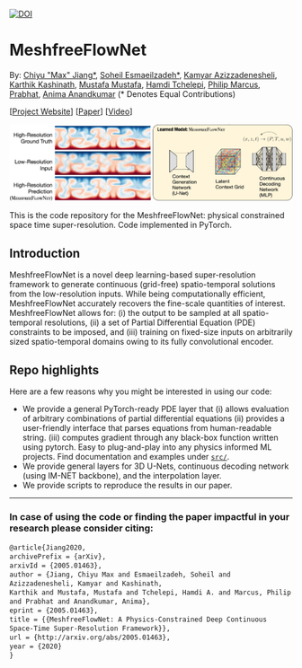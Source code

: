 [![DOI](https://zenodo.org/badge/226422310.svg)](https://zenodo.org/badge/latestdoi/226422310)
# MeshfreeFlowNet

By: [Chiyu "Max" Jiang*](http://maxjiang.ml/), [Soheil Esmaeilzadeh*](https://soheilesm.github.io/), [Kamyar Azizzadenesheli](https://www.cs.purdue.edu/homes/kamyar/), [Karthik Kashinath](http://www.nersc.gov/about/nersc-staff/data-analytics-services/karthik-kashinath/), [Mustafa Mustafa](https://www.nersc.gov/about/nersc-staff/data-analytics-services/mustafa-mustafa/), [Hamdi Tchelepi](https://profiles.stanford.edu/hamdi-tchelepi), [Philip Marcus](http://www.me.berkeley.edu/people/faculty/philip-s-marcus), [Prabhat](http://www.nersc.gov/about/nersc-staff/data-analytics-services/prabhat/), [Anima Anandkumar](http://tensorlab.cms.caltech.edu/users/anima/) (* Denotes Equal Contributions)

\[[Project Website](http://www.maxjiang.ml/proj/meshfreeflownet)\] \[[Paper](https://arxiv.org/pdf/2005.01463.pdf)\] \[[Video](https://youtu.be/mjqwPch9gDo)\]
 
![teaser](doc/meshfreeflownet_wide.png "meshfreeflownet_teaser")

This is the code repository for the MeshfreeFlowNet: physical constrained space time super-resolution. Code implemented in PyTorch.

## Introduction
MeshfreeFlowNet is a novel deep learning-based super-resolution framework to generate continuous (grid-free) spatio-temporal solutions from the low-resolution inputs. While being computationally efficient, MeshfreeFlowNet accurately recovers the fine-scale quantities of interest. MeshfreeFlowNet allows for: (i) the output to be sampled at all spatio-temporal resolutions, (ii) a set of Partial Differential Equation (PDE) constraints to be imposed, and (iii) training on fixed-size inputs on arbitrarily sized spatio-temporal domains owing to its fully convolutional encoder.

## Repo highlights
Here are a few reasons why you might be interested in using our code:
* We provide a general PyTorch-ready PDE layer that (i) allows evaluation of arbitrary combinations of partial differential equations (ii) provides a user-friendly interface that parses equations from human-readable string. (iii) computes gradient through any black-box function written using pytorch. Easy to plug-and-play into any physics informed ML projects. Find documentation and examples under [`src/`](src).
* We provide general layers for 3D U-Nets, continuous decoding network (using IM-NET backbone), and the interpolation layer.
* We provide scripts to reproduce the results in our paper.


---

### In case of using the code or finding the paper impactful in your research please consider citing:

    @article{Jiang2020,
    archivePrefix = {arXiv},
    arxivId = {2005.01463},
    author = {Jiang, Chiyu Max and Esmaeilzadeh, Soheil and Azizzadenesheli, Kamyar and Kashinath, 
    Karthik and Mustafa, Mustafa and Tchelepi, Hamdi A. and Marcus, Philip and Prabhat and Anandkumar, Anima},
    eprint = {2005.01463},
    title = {{MeshfreeFlowNet: A Physics-Constrained Deep Continuous Space-Time Super-Resolution Framework}},
    url = {http://arxiv.org/abs/2005.01463},
    year = {2020}
    }

